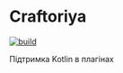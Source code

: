 # Craftoriya
[![build](https://github.com/Craftoriya/KotlinSupport/actions/workflows/gradle.yml/badge.svg?branch=master)](https://github.com/Craftoriya/KotlinSupport/actions/workflows/gradle.yml)

Підтримка Kotlin в плагінах
